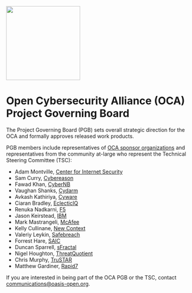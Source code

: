 <img src="/OCA-1.png" width="200">

# Open Cybersecurity Alliance (OCA) Project Governing Board

The Project Governing Board (PGB) sets overall strategic direction for the OCA and formally approves released work products. 

PGB members include representatives of [OCA sponsor organizations](https://github.com/opencybersecurityalliance/oasis-open-project/blob/main/SPONSORS.md) and representatives from the community at-large who represent the Technical Steering Committee (TSC): 
  
<!-- - Sonu Shankar, [Arctic Wolf](https://arcticwolf.com/) -->
- Adam Montville, [Center for Internet Security](https://www.cisecurity.org/)
- Sam Curry, [Cybereason](http://www.cybereason.com/)
- Fawad Khan, [CyberNB](https://cybernb.ca/)
- Vaughan Shanks, [Cydarm](https://www.cydarm.com/)
- Avkash Kathiriya, [Cyware](https://cyware.com/)
- Ciaran Bradley, [EclecticIQ](https://www.eclecticiq.com/)
- Renuka Nadkarni, [F5](https://www.f5.com/)
- Jason Keirstead, [IBM](https://www.ibm.com/security/)
- Mark Mastrangeli, [McAfee](https://www.mcafee.com)
- Kelly Cullinane, [New Context](http://newcontext.com/)
- Valeriy Leykin, [Safebreach](https://safebreach.com/)
- Forrest Hare, [SAIC](https://www.saic.com/)
- Duncan Sparrell, [sFractal](https://www.sfractal.com/)
- Nigel Houghton, [ThreatQuotient](https://www.threatq.com/)
- Chris Murphy, [TruSTAR](https://www.trustar.co/)
- Matthew Gardiner, [Rapid7](https://www.rapid7.com/)

If you are interested in being part of the OCA PGB or the TSC, contact communications@oasis-open.org.

